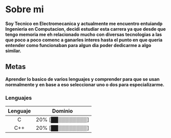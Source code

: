 # Sobre mi

**Soy Tecnico en Electromecanica y actualmente me encuentro entuiandp Ingenieria en Computacion, decidi estudiar esta carrera ya que desde que tengo memoria me eh relacionado mucho con diversas tecnologias a las que poco a poco comenc a ganarles interes hasta el punto en que queria entender como funcionaban para algun dia poder dedicarme a algo similar.**

## Metas

**Aprender lo basico de varios lenguajes y comprender para que se usan normalmente y en base a eso seleccionar uno o dos para especializarme.**

### Lenguajes

| Lenguaje  | Dominio           |
|   :---:   | ----------------  |
|     C     | 20% [██▒▒▒▒▒▒▒▒]  |
|    C++    | 20% [██▒▒▒▒▒▒▒▒]  |

